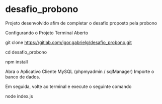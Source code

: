 # desafio_probono

Projeto desenvolvido afim de completar o desafio proposto pela probono

Configurando o Projeto
Terminal Aberto

git clone https://gitlab.com/igor.gabrielg/desafio_probono.git

cd desafio_probono

npm install

Abra o Aplicativo Cliente MySQL (phpmyadmin / sqlManager) Importe o banco de dados.

Em seguida, volte ao terminal e execute o seguinte comando

node index.js
